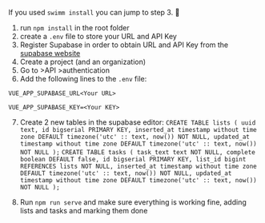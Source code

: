 If you used `swimm install` you can jump to step 3. 🎉
1. run `npm install` in the root folder
2. create a `.env` file to store your URL and API Key
3. Register Supabase in order to obtain URL and API Key from the [supabase website](https://supabase.io/)
4. Create a project (and an organization)
5. Go to >API >authentication
6. Add the following lines to the `.env` file:


`VUE_APP_SUPABASE_URL<Your URL>`


`VUE_APP_SUPABASE_KEY=<Your KEY>`


7. Create 2 new tables in the supabase editor:
`
CREATE TABLE lists (
  uuid text,
  id bigserial PRIMARY KEY,
  inserted_at timestamp without time zone DEFAULT timezone('utc' :: text, now()) NOT NULL,
  updated_at timestamp without time zone DEFAULT timezone('utc' :: text, now()) NOT NULL
);
`
`
CREATE TABLE tasks (
  task_text text NOT NULL,
  complete boolean DEFAULT false,
  id bigserial PRIMARY KEY,
  list_id bigint REFERENCES lists NOT NULL,
  inserted_at timestamp without time zone DEFAULT timezone('utc' :: text, now()) NOT NULL,
  updated_at timestamp without time zone DEFAULT timezone('utc' :: text, now()) NOT NULL
);
`

8. Run `npm run serve` and make sure everything is working fine, adding lists and tasks and marking them done

